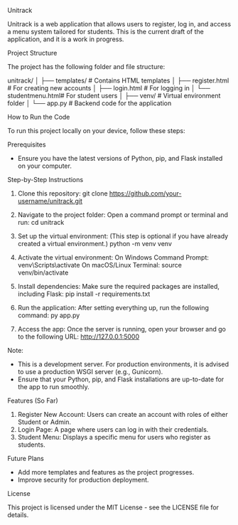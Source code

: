 Unitrack

Unitrack is a web application that allows users to register, log in, and access a menu system tailored for students. This is the current draft of the application, and it is a work in progress.

Project Structure

The project has the following folder and file structure:

unitrack/
│
├── templates/          # Contains HTML templates
│   ├── register.html   # For creating new accounts
│   ├── login.html      # For logging in
│   └── studentmenu.html# For student users
│
├── venv/               # Virtual environment folder
│
└── app.py              # Backend code for the application

How to Run the Code

To run this project locally on your device, follow these steps:

Prerequisites
- Ensure you have the latest versions of Python, pip, and Flask installed on your computer.

Step-by-Step Instructions

1. Clone this repository:
   git clone https://github.com/your-username/unitrack.git

2. Navigate to the project folder:
   Open a command prompt or terminal and run:
   cd unitrack

3. Set up the virtual environment:
   (This step is optional if you have already created a virtual environment.)
   python -m venv venv

4. Activate the virtual environment:
   On Windows Command Prompt:
   venv\Scripts\activate
   On macOS/Linux Terminal:
   source venv/bin/activate

5. Install dependencies:
   Make sure the required packages are installed, including Flask:
   pip install -r requirements.txt

6. Run the application:
   After setting everything up, run the following command:
   py app.py

7. Access the app:
   Once the server is running, open your browser and go to the following URL:
   http://127.0.0.1:5000

Note:
- This is a development server. For production environments, it is advised to use a production WSGI server (e.g., Gunicorn).
- Ensure that your Python, pip, and Flask installations are up-to-date for the app to run smoothly.

Features (So Far)

1. Register New Account: Users can create an account with roles of either Student or Admin.
2. Login Page: A page where users can log in with their credentials.
3. Student Menu: Displays a specific menu for users who register as students.

Future Plans

- Add more templates and features as the project progresses.
- Improve security for production deployment.

License

This project is licensed under the MIT License - see the LICENSE file for details.
